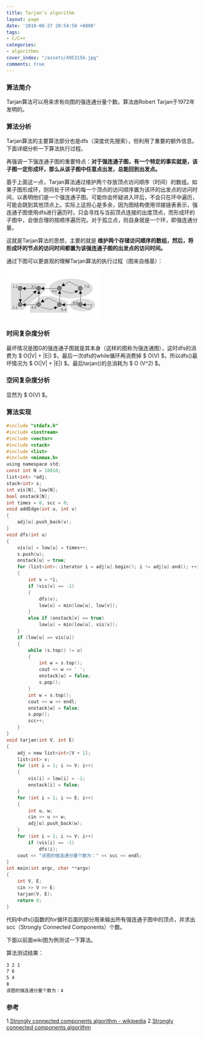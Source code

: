 ```yaml
---
title: Tarjan's algorithm
layout: page
date: '2018-08-27 20:54:58 +0800'
tags:
- C/C++
categories:
- algorithms
cover_index: "/assets/4953156.jpg"
comments: true
---
```


### 算法简介

Tarjan算法可以用来求有向图的强连通分量个数。算法由Robert Tarjan于1972年发明的。

### 算法分析

Tarjan算法的主要算法部分也是dfs（深度优先搜索），但利用了重要的额外信息。下面详细分析一下算法执行过程。

再强调一下强连通子图的重要特点：**对于强连通子图，有一个特定的事实就是，该子图一定形成环，那么从该子图中任意点出发，总能回到出发点。**

基于上面这一点，Tarjan算法通过维护两个存放顶点访问顺序（时间）的数组。如果子图形成环，则将处于环中的每一个顶点的访问顺序置为该环的出发点的访问时间，以表明他们是一个强连通子图。可能你会怀疑进入环后，不会只在环中遍历，可能会跳到其他顶点上。实际上这担心是多余，因为图结构使用邻接链表表示，强连通子图使用dfs进行遍历时，只会寻找与当前顶点连接的出度顶点，而形成环的子图中，会很合理的按顺序遍历完。对于孤立点，则自身就是一个环，即强连通分量。

这就是Tarjan算法的思想，主要的就是 **维护两个存储访问顺序的数组，然后，将形成环的节点的访问时间都置为该强连通子图的出发点的访问时间。**

通过下图可以更直观的理解Tarjan算法的执行过程（图来自维基）：

![图1](/img/tarjan's_algorithm.gif)

### 时间复杂度分析

最坏情况是图G的强连通子图就是其本身（这样的图称为强连通图），这时dfs的消费为 $ O(|V| + |E|) $，最后一次dfs的while循环再消费掉 $ O(V) $，所以dfs()最坏情况为 $ O(|V| + |E|) $。最后tarjan()的总消耗为 $ O (V^2) $。

### 空间复杂度分析

显然为 $ O(V) $。

### 算法实现

```C
#include "stdafx.h"
#include <iostream>
#include <vector>
#include <stack>
#include <list>
#include <minmax.h>
using namespace std;
const int N = 10010;
list<int> *adj;
stack<int> s;
int vis[N], low[N];
bool onstack[N];
int times = 0, scc = 0;
void addEdge(int u, int v)
{
	adj[u].push_back(v);
}
void dfs(int u)
{
	vis[u] = low[u] = times++;
	s.push(u);
	onstack[u] = true;
	for (list<int>::iterator i = adj[u].begin(); i != adj[u].end(); ++i)
	{
		int v = *i;
		if (vis[v] == -1)
		{
			dfs(v);
			low[u] = min(low[u], low[v]);
		}
		else if (onstack[v] == true)
			low[u] = min(low[u], vis[v]);
	}
	if (low[u] == vis[u])
	{
		while (s.top() != u)
		{
			int w = s.top();
			cout << w << ' ';
			onstack[w] = false;
			s.pop();
		}
		int w = s.top();
		cout << w << endl;
		onstack[w] = false;
		s.pop();
		scc++;
	}
}
void tarjan(int V, int E)
{
	adj = new list<int>[V + 1];
	list<int> v;
	for (int i = 1; i <= V; i++)
	{
		vis[i] = low[i] = -1;
		onstack[i] = false;
	}
	for (int i = 1; i <= E; i++)
	{
		int u, w;
		cin >> u >> w;
		adj[u].push_back(w);
	}
	for (int i = 1; i <= V; i++)
		if (vis[i] == -1)
			dfs(i);
	cout << "该图的强连通分量个数为：" << scc << endl;
}
int main(int argc, char **argv)
{
	int V, E;
	cin >> V >> E;
	tarjan(V, E);
	return 0;
}
```

代码中dfs()函数的for循环后面的部分用来输出所有强连通子图中的顶点，并求出scc（Strongly Connected Components）个数。


下面以前面wiki图为例测试一下算法。

算法测试结果：

```bash
3 2 1
7 6
5 4
8
该图的强连通分量个数为：4
```

### 参考

1.[Strongly connected components algorithm - wikipedia](https://en.wikipedia.org/wiki/Tarjan%27s_strongly_connected_components_algorithm)
2.[Strongly connected components algorithm](https://www.geeksforgeeks.org/tarjan-algorithm-find-strongly-connected-components/)
